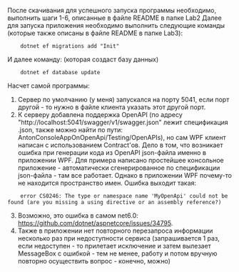После скачивания для успешного запуска программы необходимо, выполнить шаги 1-6, описанные в файле README в папке Lab2
Далее для запуска приложения необходимо выполнить следующие команды (которые также описаны в файле README в папке Lab3):
```
    dotnet ef migrations add "Init"
```
И далее команду: (которая создаст базу данных)
```
    dotnet ef database update
```

Насчет самой программы:
1. Сервер по умолчанию (у меня) запускался на порту 5041, если порт другой - то нужно в файле клиента указать этот другой порт.
2. К серверу добавлена поддержка OpenAPI (по адресу "http://localhost:5041/swagger/v1/swagger.json" лежит спецификация .json, также можно найти по пути: AntonConsoleAppOnOpenApi/Testing/OpenAPIs), но сам WPF клиент написан с использованием Contract'ов. Дело в том, что возникает ошибка при генерации кода из OpenAPI json-файла именно в приложении WPF. Для примера написано простейшее консольное приложение - автоматически сгенерированное по спецификации json-файла - там все работает. Однако в приложении WPF почему-то не находится пространство имен. Ошибка выходит такая:
```
    error CS0246: The type or namespace name 'MyOpenApi' could not be found (are you missing a using directive or an assembly reference?)
```
3. Возможно, это ошибка в самом net6.0: https://github.com/dotnet/aspnetcore/issues/34795.
4. Также в приложении нет повторного перезапроса информации несколько раз при недоступности сервиса (запрашивается 1 раз, если недоступен - то прилетает исключение и затем вылезает MessageBox с ошибкой - тем не менее, работу и потом вручную повторно осуществить вопрос - конечно, можно)

